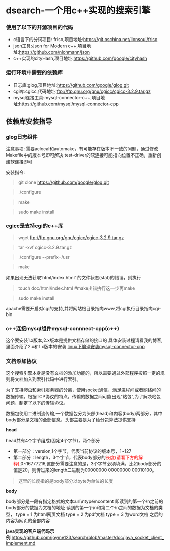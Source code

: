 # dsearch-一个用c++实现的搜索引擎


### **使用了以下的开源项目的代码**

 - c语言下的分词项目: friso,项目地址:https://git.oschina.net/lionsoul/friso
 - json工具:Json for Modern c++,项目地址:https://github.com/nlohmann/json
 - c++实现的cityHash,项目地址:https://github.com/google/cityhash
### **运行环境中需要的依赖库**
 - 日志库:glog,项目地址:https://github.com/google/glog.git
 - cgi库:cgicc,代码地址:ftp://ftp.gnu.org/gnu/cgicc/cgicc-3.2.9.tar.gz
 - mysql连接工具:mysql-connector-c++,项目地址:https://github.com/mysql/mysql-connector-cpp

## **依赖库安装指导**

### **glog日志组件**
注意事项:
需要aclocal和automake，有可能存在版本不一致的问题，通过修改Makefile中的版本号即可解决
test-driver的软连接可能指向位置不正确，重新创建软连接即可

安装指令:
 > git clone https://github.com/google/glog.git
 
 > ./configure
 
 > make
 
 > sudo make install

### **cgicc是支持cgi的c++库**

 > wget ftp://ftp.gnu.org/gnu/cgicc/cgicc-3.2.9.tar.gz
 
 > tar -xvf cgicc-3.2.9.tar.gz

 > ./configure --prefix=/usr
 
 > make

 如果出现无法获取'html/index.html' 的文件状态(stat)的错误，则执行

 > touch doc/html/index.html           #make出错执行这一步再make

 > sudo make install 



 apache需要开启对cgi的支持,并将网站根目录指向www,将cgi执行目录指向cgi-bin

### **c++连接mysql组件mysql-connnect-cpp(c++)**
这个要安装1.x版本,2.x版本是提供文档存储的接口的
具体安装过程请看我的博客,里面介绍了2.x和1.x版本的安装
[linux下编译安装mysql-connector-cpp](http://myway5.com/?post=56)


### **文档添加协议**
这个搜索引擎本身是没有文档的添加功能的，所以需要通过外部程序按照一定的规则将文档加入到索引代码中进行索引。

为了支持爬虫和索引服务器的分离，使用socket通信，满足进程间或者网络间的数据传输。根据TCP协议的特点，传输的数据之间可能出现"粘包",为了解决粘包问题，制定了以下的传输协议。

数据包使用二进制流传输,一个数据包分为头部(head)和内容(body)两部分，其中body部分是文档的全部信息，头部主要是为了给分包算法提供支持

**head**

head共有4个字节组成(固定4个字节)，两个部分
 - 第一部分：version,1个字节，代表当前协议的版本号，1~127
 - 第二部分：length，3个字节，代表body部分的<font color="red">长度(请看下方的解释)</font>,0~16777216,这部分需要注意的是，3个字节必须填满，比如body部分的值是20，则传过来的length二进制为00000000 00000000 00010100。

 > 这里的长度指的是body部分以byte为单位的长度

**body**

body部分是一段有指定格式的文本:url\ntype\ncontent
即读到的第一个\n之前的body部分的数据为文档的地址
读到的第一个\n和第二个\n之间的数据为文档的类型，
type = 1 为html网页文档
type = 2 为pdf文档
type = 3 为word文档
之后的内容为网页的全部内容

**java实现的客户端代码示例**:https://github.com/joyme123/search/blob/master/doc/java_socket_client_implement.md
